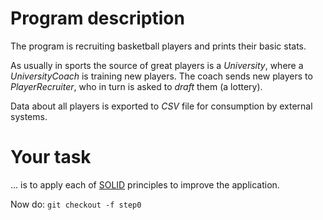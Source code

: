 # Program description
The program is recruiting basketball players and prints their basic stats.

As usually in sports the source of great players is a *University*, where a
*UniversityCoach* is training new players. The coach sends new players to
*PlayerRecruiter*, who in turn is asked to *draft* them (a lottery).

Data about all players is exported to *CSV* file for consumption by external
systems.

# Your task
... is to apply each of [SOLID](SOLID.md) principles to improve the application.

Now do: ```git checkout -f step0```
